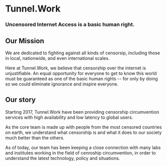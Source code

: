 # Tunnel.Work
### Uncensored Internet Access is a basic human right.

## Our Mission
We are dedicated to fighting against all kinds of censorsip, including those in local, nationwide, and even international scales.

Here at Tunnel.Work, we believe that censorship over the internet is unjustifiable. 
An equal opportunity for everyone to get to know this world must be guaranteed as one of the basic human rights -- for only by doing so we could eliminate ignorance and inspire everyone.

## Our story
Starting 2017, Tunnel.Work have been providing censorship circumvention services with high availability and low latency to global users.

As the core team is made up with people from the most censored countries on earth, we understand what censorship is and what it does to our society much better than the others.

As of today, our team has been keeping a close connection with many labs and institutes working in the field of cenroship circumvention, in order to understand the latest technology, policy and situations.
